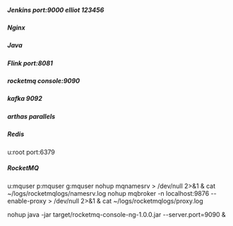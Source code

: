 
##### Jenkins port:9000 elliot 123456
##### Nginx
##### Java
##### Flink port:8081
##### rocketmq console:9090
##### kafka 9092
##### arthas parallels



##### Redis
u:root
port:6379

##### RocketMQ
u:mquser p:mquser g:mquser
nohup mqnamesrv > /dev/null 2>&1 &
cat ~/logs/rocketmqlogs/namesrv.log 
nohup mqbroker -n localhost:9876 --enable-proxy > /dev/null 2>&1 &
cat ~/logs/rocketmqlogs/proxy.log 

nohup java -jar target/rocketmq-console-ng-1.0.0.jar --server.port=9090 &

